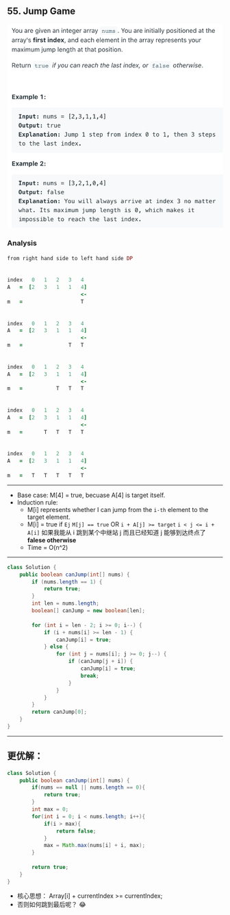 ## 55. Jump Game
![](img/2021-07-31-22-29-02.png)

### Analysis

```ruby
from right hand side to left hand side DP


index   0   1   2   3   4
A   =  [2   3   1   1   4]
                        <- 
m   =                   T


index   0   1   2   3   4
A   =  [2   3   1   1   4]
                        <- 
m   =               T   T


index   0   1   2   3   4
A   =  [2   3   1   1   4]
                        <- 
m   =           T   T   T


index   0   1   2   3   4
A   =  [2   3   1   1   4]
                        <- 
m   =       T   T   T   T


index   0   1   2   3   4
A   =  [2   3   1   1   4]
                        <- 
m   =   T   T   T   T   T
```

---


- Base case: M[4] = true, becuase A[4] is target itself.
- Induction rule: 
  - M[i] represents whether I can jump from the `i-th` element to the target element.
  - M[i] = true   if   `Ej`   `M[j] == true`  OR  `i + A[j] >= target`
    `i < j <= i + A[i]`
    如果我能从 i 跳到某个中继站 j 而且已经知道 j 能够到达终点了
    **falese otherwise**
  - Time = O(n^2)

---

```java
class Solution {
    public boolean canJump(int[] nums) {
        if (nums.length == 1) {
            return true;
        }
        int len = nums.length;
        boolean[] canJump = new boolean[len];
        
        for (int i = len - 2; i >= 0; i--) {
            if (i + nums[i] >= len - 1) {
                canJump[i] = true;
            } else {
                for (int j = nums[i]; j >= 0; j--) {
                    if (canJump[j + i]) {
                        canJump[i] = true;
                        break;
                    }
                }
            }
        }
        return canJump[0];
    }
}
```


---

## 更优解：

```java
class Solution {
    public boolean canJump(int[] nums) {
        if(nums == null || nums.length == 0){
            return true;
        }
        int max = 0;
        for(int i = 0; i < nums.length; i++){
            if(i > max){
                return false;
            }
            max = Math.max(nums[i] + i, max);
        }
        
        return true;
    }
}

```


- 核心思想： Array[i] + currentIndex >= currentIndex;
- 否则如何跳到最后呢？ 😂